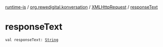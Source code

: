 [runtime-js](../../index.md) / [org.rewedigital.konversation](../index.md) / [XMLHttpRequest](index.md) / [responseText](./response-text.md)

# responseText

`val responseText: `[`String`](https://kotlinlang.org/api/latest/jvm/stdlib/kotlin/-string/index.html)